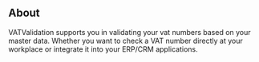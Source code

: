 ## About

VATValidation supports you in validating your vat numbers based on your master data. Whether you want to check a VAT number directly at your workplace or integrate it into your ERP/CRM applications.
